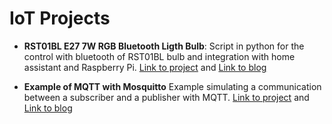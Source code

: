 # IoT Projects

* **RST01BL E27 7W RGB Bluetooth Ligth Bulb**: Script in python for the control with bluetooth of RST01BL bulb and integration with home assistant and Raspberry Pi. [Link to project](https://github.com/frandorado/iot-projects/tree/master/rst01bl-bluetooth-ligth-bulb) and [Link to blog](https://frandorado.github.io/iot/2018/09/30/control-bluetooth-ligth-bulb.html)

* **Example of MQTT with Mosquitto** Example simulating a communication between a subscriber and a publisher with MQTT. [Link to project](https://github.com/frandorado/iot-projects/tree/master/mosquitto-example) and [Link to blog](https://frandorado.github.io/iot/2018/10/19/example-mqtt-mosquitto.html)
